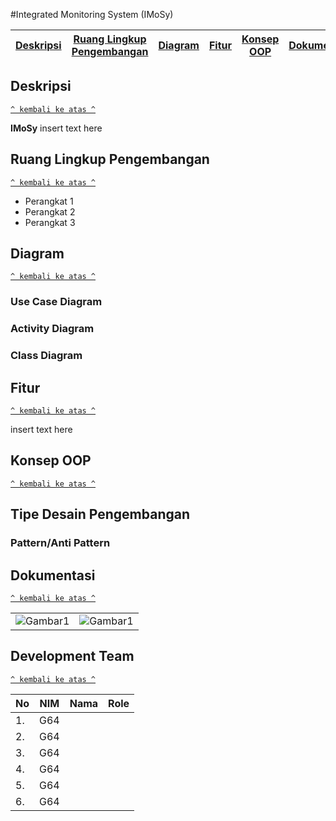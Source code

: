 #Integrated Monitoring System (IMoSy)

[Deskripsi](#deskripsi) | [Ruang Lingkup Pengembangan](#ruang-lingkup-pengembangan) | [Diagram](#diagram) | [Fitur](#fitur) | [Konsep OOP](#konsep-oop) | [Dokumentasi](#dokumentasi) | [Development Team](#development-team)
:---:|:---:|:---:|:---:|:---:|:---:|:---:



## Deskripsi
[`^ kembali ke atas ^`](#)

**__IMoSy__** insert text here



## Ruang Lingkup Pengembangan
[`^ kembali ke atas ^`](#) 
- Perangkat 1
- Perangkat 2
- Perangkat 3



## Diagram
[`^ kembali ke atas ^`](#)

### Use Case Diagram
### Activity Diagram
### Class Diagram



## Fitur
[`^ kembali ke atas ^`](#)

insert text here



## Konsep OOP
[`^ kembali ke atas ^`](#)

## Tipe Desain Pengembangan
### Pattern/Anti Pattern



## Dokumentasi
[`^ kembali ke atas ^`](#)

|  |  |
| ----- | ----- |
| ![Gambar1](https://github.com/rahayuningh/Portal-Kepsek/gambar.png) | ![Gambar1](https://github.com/rahayuningh/Portal-Kepsek/gambar.png) |



## Development Team
[`^ kembali ke atas ^`](#)

| No | NIM | Nama | Role |
| ----- | ----- | ----- | ----- |
| 1. | G64 |  |  |
| 2. | G64 |  |  |
| 3. | G64 |  |  |
| 4. | G64 |  |  |
| 5. | G64 |  |  |
| 6. | G64 |  |  |



